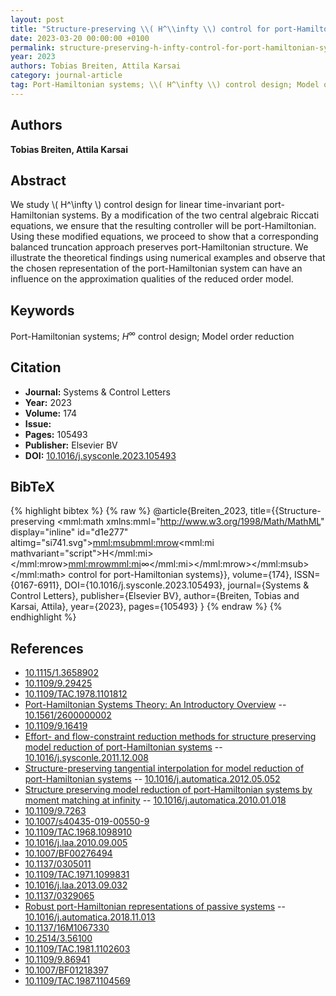 ```yaml
---
layout: post
title: "Structure-preserving \\( H^\\infty \\) control for port-Hamiltonian systems"
date: 2023-03-20 00:00:00 +0100
permalink: structure-preserving-h-infty-control-for-port-hamiltonian-systems
year: 2023
authors: Tobias Breiten, Attila Karsai
category: journal-article
tag: Port-Hamiltonian systems; \\( H^\infty \\) control design; Model order reduction
---
```

 
## Authors
**Tobias Breiten, Attila Karsai**
 
## Abstract
We study \\( H^\infty \\) control design for linear time-invariant port-Hamiltonian systems. By a modification of the two central algebraic Riccati equations, we ensure that the resulting controller will be port-Hamiltonian. Using these modified equations, we proceed to show that a corresponding balanced truncation approach preserves port-Hamiltonian structure. We illustrate the theoretical findings using numerical examples and observe that the chosen representation of the port-Hamiltonian system can have an influence on the approximation qualities of the reduced order model.
 
## Keywords
Port-Hamiltonian systems; $H^\infty$ control design; Model order reduction
 
## Citation
- **Journal:** Systems &amp; Control Letters
- **Year:** 2023
- **Volume:** 174
- **Issue:** 
- **Pages:** 105493
- **Publisher:** Elsevier BV
- **DOI:** [10.1016/j.sysconle.2023.105493](https://doi.org/10.1016/j.sysconle.2023.105493)
 
## BibTeX
{% highlight bibtex %}
{% raw %}
@article{Breiten_2023,
  title={{Structure-preserving <mml:math xmlns:mml="http://www.w3.org/1998/Math/MathML" display="inline" id="d1e277" altimg="si741.svg"><mml:msub><mml:mrow><mml:mi mathvariant="script">H</mml:mi></mml:mrow><mml:mrow><mml:mi>∞</mml:mi></mml:mrow></mml:msub></mml:math> control for port-Hamiltonian systems}},
  volume={174},
  ISSN={0167-6911},
  DOI={10.1016/j.sysconle.2023.105493},
  journal={Systems &amp; Control Letters},
  publisher={Elsevier BV},
  author={Breiten, Tobias and Karsai, Attila},
  year={2023},
  pages={105493}
}
{% endraw %}
{% endhighlight %}
 
## References
- [10.1115/1.3658902](https://doi.org/10.1115/1.3658902)
- [10.1109/9.29425](https://doi.org/10.1109/9.29425)
- [10.1109/TAC.1978.1101812](https://doi.org/10.1109/TAC.1978.1101812)
- [Port-Hamiltonian Systems Theory: An Introductory Overview](port-hamiltonian-systems-theory-an-introductory-overview-journal) -- [10.1561/2600000002](https://doi.org/10.1561/2600000002)
- [10.1109/9.16419](https://doi.org/10.1109/9.16419)
- [Effort- and flow-constraint reduction methods for structure preserving model reduction of port-Hamiltonian systems](effort-and-flow-constraint-reduction-methods-for-structure-preserving-model-reduction-of-port-hamiltonian-systems) -- [10.1016/j.sysconle.2011.12.008](https://doi.org/10.1016/j.sysconle.2011.12.008)
- [Structure-preserving tangential interpolation for model reduction of port-Hamiltonian systems](structure-preserving-tangential-interpolation-for-model-reduction-of-port-hamiltonian-systems) -- [10.1016/j.automatica.2012.05.052](https://doi.org/10.1016/j.automatica.2012.05.052)
- [Structure preserving model reduction of port-Hamiltonian systems by moment matching at infinity](structure-preserving-model-reduction-of-port-hamiltonian-systems-by-moment-matching-at-infinity) -- [10.1016/j.automatica.2010.01.018](https://doi.org/10.1016/j.automatica.2010.01.018)
- [10.1109/9.7263](https://doi.org/10.1109/9.7263)
- [10.1007/s40435-019-00550-9](https://doi.org/10.1007/s40435-019-00550-9)
- [10.1109/TAC.1968.1098910](https://doi.org/10.1109/TAC.1968.1098910)
- [10.1016/j.laa.2010.09.005](https://doi.org/10.1016/j.laa.2010.09.005)
- [10.1007/BF00276494](https://doi.org/10.1007/BF00276494)
- [10.1137/0305011](https://doi.org/10.1137/0305011)
- [10.1109/TAC.1971.1099831](https://doi.org/10.1109/TAC.1971.1099831)
- [10.1016/j.laa.2013.09.032](https://doi.org/10.1016/j.laa.2013.09.032)
- [10.1137/0329065](https://doi.org/10.1137/0329065)
- [Robust port-Hamiltonian representations of passive systems](robust-port-hamiltonian-representations-of-passive-systems) -- [10.1016/j.automatica.2018.11.013](https://doi.org/10.1016/j.automatica.2018.11.013)
- [10.1137/16M1067330](https://doi.org/10.1137/16M1067330)
- [10.2514/3.56100](https://doi.org/10.2514/3.56100)
- [10.1109/TAC.1981.1102603](https://doi.org/10.1109/TAC.1981.1102603)
- [10.1109/9.86941](https://doi.org/10.1109/9.86941)
- [10.1007/BF01218397](https://doi.org/10.1007/BF01218397)
- [10.1109/TAC.1987.1104569](https://doi.org/10.1109/TAC.1987.1104569)


